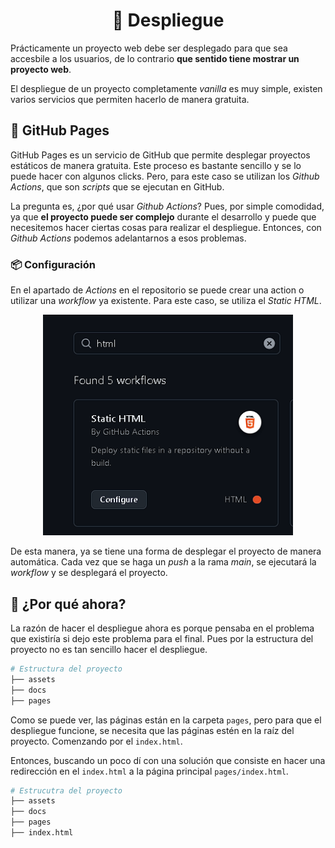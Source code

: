<h1 align='center'>🚀 Despliegue</h1>

Prácticamente un proyecto web debe ser desplegado
para que sea accesbile a los usuarios, de lo contrario
**que sentido tiene mostrar un proyecto web**.

El despliegue de un proyecto completamente _vanilla_
es muy simple, existen varios servicios que permiten
hacerlo de manera gratuita.

## 🎈 GitHub Pages

GitHub Pages es un servicio de GitHub que permite
desplegar proyectos estáticos de manera gratuita.
Este proceso es bastante sencillo y se lo puede
hacer con algunos clicks. Pero, para este caso
se utilizan los _Github Actions_, que son _scripts_
que se ejecutan en GitHub.

La pregunta es, ¿por qué usar _Github Actions_? Pues, por
simple comodidad, ya que **el proyecto puede ser complejo**
durante el desarrollo y puede que necesitemos hacer
ciertas cosas para realizar el despliegue. Entonces, con
_Github Actions_ podemos adelantarnos a esos problemas.

### 📦 Configuración

En el apartado de _Actions_ en el repositorio se puede
crear una action o utilizar una _workflow_ ya existente.
Para este caso, se utiliza el _Static HTML_.

<p align='center'>
    <img width='400' src='../assets/photos/3.1_despliegue.png'/>
</p>

De esta manera, ya se tiene una forma de desplegar el
proyecto de manera automática. Cada vez que se haga un
_push_ a la rama _main_, se ejecutará la _workflow_ y
se desplegará el proyecto.

## 🤔 ¿Por qué ahora?

La razón de hacer el despliegue ahora es porque pensaba
en el problema que existiría si dejo este problema
para el final. Pues por la estructura del proyecto
no es tan sencillo hacer el despliegue.

```bash
# Estructura del proyecto
├── assets
├── docs
├── pages
```

Como se puede ver, las páginas están en la carpeta
`pages`, pero para que el despliegue funcione, se
necesita que las páginas estén en la raíz del proyecto.
Comenzando por el `index.html`.

Entonces, buscando un poco dí con una solución que
consiste en hacer una redirección en el `index.html`
a la página principal `pages/index.html`.

```bash
# Estrucutra del proyecto
├── assets
├── docs
├── pages
├── index.html
```